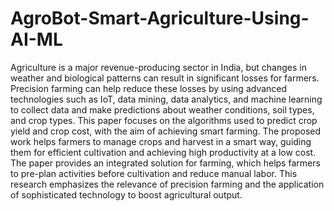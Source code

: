 # AgroBot-Smart-Agriculture-Using-AI-ML
Agriculture is a major revenue-producing sector in India, but changes in weather and biological patterns can result in significant losses for farmers. 
Precision farming can help reduce these losses by using advanced technologies such as IoT, data mining, data analytics, and machine learning to collect data and
make predictions about weather conditions, soil types, and crop types. This paper focuses on the algorithms used to predict crop yield and crop cost, with the 
aim of achieving smart farming. The proposed work helps farmers to manage crops and harvest in a smart way, guiding them for efficient cultivation and achieving
high productivity at a low cost. The paper provides an integrated solution for farming, which helps farmers to pre-plan activities before cultivation and reduce
manual labor. This research emphasizes the relevance of precision farming and the application of sophisticated technology to boost agricultural output.
